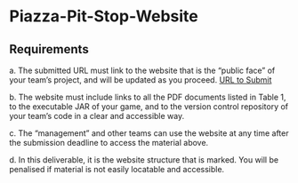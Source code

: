 # Piazza-Pit-Stop-Website

## Requirements 
a. The submitted URL must link to the website that is the “public face” of your team’s
project, and will be updated as you proceed.
  [URL to Submit](https://nforryan.github.io/Piazza-Pit-Stop-Website.github.io/)

b. The website must include links to all the PDF documents listed in Table 1, to the
executable JAR of your game, and to the version control repository of your team’s
code in a clear and accessible way.

c. The “management” and other teams can use the website at any time after the
submission deadline to access the material above.

d. In this deliverable, it is the website structure that is marked. You will be penalised if
material is not easily locatable and accessible.
